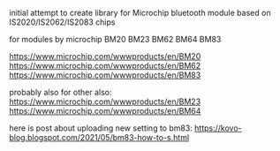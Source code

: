 initial attempt to create library for Microchip bluetooth module based on IS2020/IS2062/IS2083 chips

for modules by microchip BM20 BM23 BM62 BM64 BM83

https://www.microchip.com/wwwproducts/en/BM20
https://www.microchip.com/wwwproducts/en/BM62
https://www.microchip.com/wwwproducts/en/BM83

probably also for other also:
https://www.microchip.com/wwwproducts/en/BM23
https://www.microchip.com/wwwproducts/en/BM64

here is post about uploading new setting to bm83: https://kovo-blog.blogspot.com/2021/05/bm83-how-to-s.html
